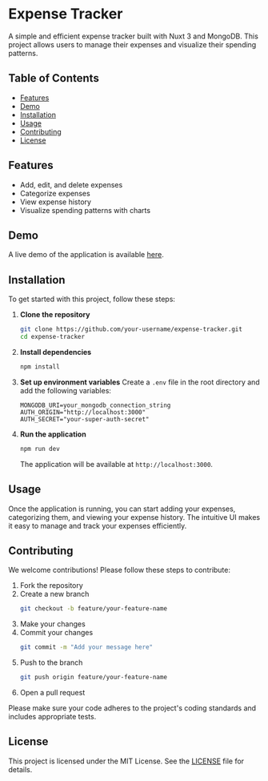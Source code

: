 # Expense Tracker

A simple and efficient expense tracker built with Nuxt 3 and MongoDB. This project allows users to manage their expenses and visualize their spending patterns.

## Table of Contents
- [Features](#features)
- [Demo](#demo)
- [Installation](#installation)
- [Usage](#usage)
- [Contributing](#contributing)
- [License](#license)

## Features
- Add, edit, and delete expenses
- Categorize expenses
- View expense history
- Visualize spending patterns with charts

## Demo
A live demo of the application is available [here](#).

## Installation
To get started with this project, follow these steps:

1. **Clone the repository**
    ```bash
    git clone https://github.com/your-username/expense-tracker.git
    cd expense-tracker
    ```

2. **Install dependencies**
    ```bash
    npm install
    ```

3. **Set up environment variables**
    Create a `.env` file in the root directory and add the following variables:
    ```plaintext
    MONGODB_URI=your_mongodb_connection_string
    AUTH_ORIGIN="http://localhost:3000"
    AUTH_SECRET="your-super-auth-secret"
    ```

4. **Run the application**
    ```bash
    npm run dev
    ```

    The application will be available at `http://localhost:3000`.

## Usage
Once the application is running, you can start adding your expenses, categorizing them, and viewing your expense history. The intuitive UI makes it easy to manage and track your expenses efficiently.

## Contributing
We welcome contributions! Please follow these steps to contribute:

1. Fork the repository
2. Create a new branch
    ```bash
    git checkout -b feature/your-feature-name
    ```
3. Make your changes
4. Commit your changes
    ```bash
    git commit -m "Add your message here"
    ```
5. Push to the branch
    ```bash
    git push origin feature/your-feature-name
    ```
6. Open a pull request

Please make sure your code adheres to the project's coding standards and includes appropriate tests.

## License
This project is licensed under the MIT License. See the [LICENSE](LICENSE) file for details.
